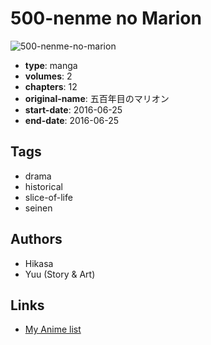 # 500-nenme no Marion

![500-nenme-no-marion](https://cdn.myanimelist.net/images/manga/2/205446.jpg)

-   **type**: manga
-   **volumes**: 2
-   **chapters**: 12
-   **original-name**: 五百年目のマリオン
-   **start-date**: 2016-06-25
-   **end-date**: 2016-06-25

## Tags

-   drama
-   historical
-   slice-of-life
-   seinen

## Authors

-   Hikasa
-   Yuu (Story & Art)

## Links

-   [My Anime list](https://myanimelist.net/manga/111763/500-nenme_no_Marion)
